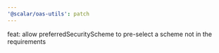 ```yaml
---
'@scalar/oas-utils': patch
---
```


feat: allow preferredSecurityScheme to pre-select a scheme not in the requirements
